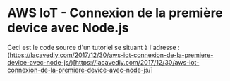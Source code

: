 # AWS IoT - Connexion de la première device avec Node.js

Ceci est le code source d'un tutoriel se situant à l'adresse : (https://lacavediy.com/2017/12/30/aws-iot-connexion-de-la-premiere-device-avec-node-js/)[https://lacavediy.com/2017/12/30/aws-iot-connexion-de-la-premiere-device-avec-node-js/]

